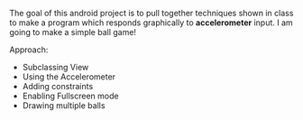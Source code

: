 The goal of this android project is to pull together techniques shown in class to make a program which responds graphically to **accelerometer** input. I am going to make a simple ball game!

Approach:

- Subclassing View
- Using the Accelerometer
- Adding constraints
- Enabling Fullscreen mode
- Drawing multiple balls
